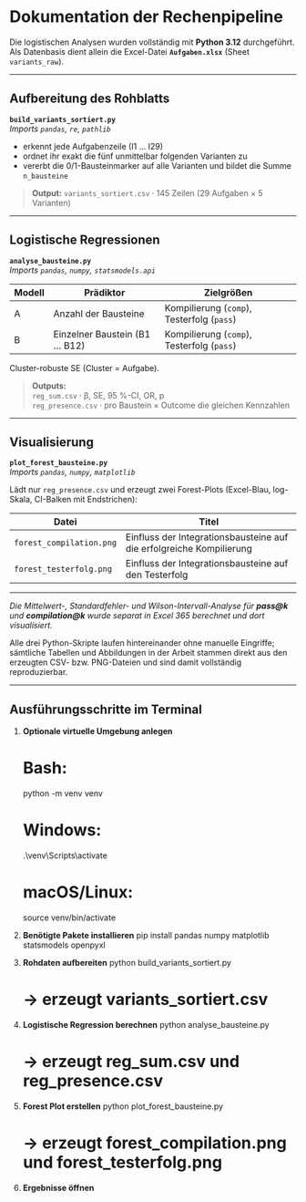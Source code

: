 # Dokumentation der Rechen­pipeline

Die logistischen Analysen wurden vollständig mit **Python 3.12** durchgeführt.  
Als Datenbasis dient allein die Excel-Datei **`Aufgaben.xlsx`** (Sheet `variants_raw`).

---

## Aufbereitung des Rohblatts  
**`build_variants_sortiert.py`**  
*Imports `pandas`, `re`, `pathlib`*

* erkennt jede Aufgabenzeile (I1 … I29)  
* ordnet ihr exakt die fünf unmittelbar folgenden Varianten zu  
* vererbt die 0/1-Bausteinmarker auf alle Varianten und bildet die Summe `n_bausteine`

> **Output:** `variants_sortiert.csv` · 145 Zeilen (29 Aufgaben × 5 Varianten)

---

## Logistische Regressionen  
**`analyse_bausteine.py`**  
*Imports `pandas`, `numpy`, `statsmodels.api`*

| Modell | Prädiktor | Zielgrößen |
|--------|-----------|------------|
| A | Anzahl der Bausteine | Kompilierung (`comp`), Testerfolg (`pass`) |
| B | Einzelner Baustein (B1 … B12) | Kompilierung (`comp`), Testerfolg (`pass`) |

Cluster-robuste SE (Cluster = Aufgabe).

> **Outputs:**  
> `reg_sum.csv`  ·  β, SE, 95 %-CI, OR, p  
> `reg_presence.csv` ·  pro Baustein × Outcome die gleichen Kennzahlen

---

## Visualisierung  
**`plot_forest_bausteine.py`**  
*Imports `pandas`, `numpy`, `matplotlib`*

Lädt nur `reg_presence.csv` und erzeugt zwei Forest-Plots (Excel-Blau, log-Skala, CI-Balken mit Endstrichen):

| Datei | Titel |
|-------|-------|
| `forest_compilation.png` | Einfluss der Integrationsbausteine auf die erfolgreiche Kompilierung |
| `forest_testerfolg.png` | Einfluss der Integrationsbausteine auf den Testerfolg |

---

*Die Mittelwert-, Standardfehler- und Wilson-Intervall-Analyse für **pass@k** und **compilation@k** wurde separat in Excel 365 berechnet und dort visualisiert.*

Alle drei Python-Skripte laufen hintereinander ohne manuelle Eingriffe; sämtliche Tabellen und Abbildungen in der Arbeit stammen direkt aus den erzeugten CSV- bzw. PNG-Dateien und sind damit vollständig reproduzierbar.

---

## Ausführungsschritte im Terminal

1. **Optionale virtuelle Umgebung anlegen**  
   # Bash:
   python -m venv venv
   # Windows:
   .\venv\Scripts\activate
   # macOS/Linux:
   source venv/bin/activate

2. **Benötigte Pakete installieren**
    pip install pandas numpy matplotlib statsmodels openpyxl

3. **Rohdaten aufbereiten**
    python build_variants_sortiert.py
    # → erzeugt variants_sortiert.csv

4. **Logistische Regression berechnen**
    python analyse_bausteine.py
    # → erzeugt reg_sum.csv und reg_presence.csv

5. **Forest Plot erstellen**
    python plot_forest_bausteine.py
    # → erzeugt forest_compilation.png und forest_testerfolg.png

6. **Ergebnisse öffnen**
